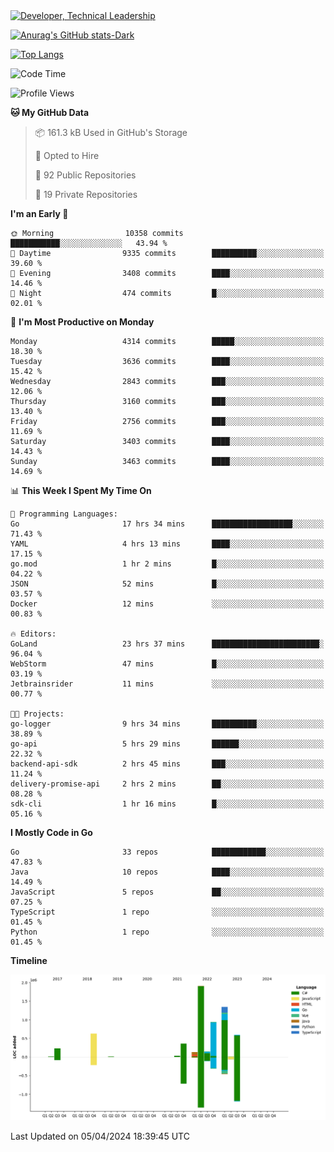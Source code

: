 <div>
  <a href="https://www.linkedin.com/in/arielpineiro/" target="_blank" rel="nofollow noopener noreferrer">
    <img src="https://img.shields.io/badge/-LinkedIn-%230077B5?style=for-the-badge&logo=linkedin&logoColor=white" alt="Developer, Technical Leadership" title="Ariel Piñeiro">
  </a>
</div>

[![Anurag's GitHub stats-Dark](https://github-readme-stats.vercel.app/api?username=arielsrv&show_icons=true&theme=dark#gh-dark-mode-only)](https://github.com/anuraghazra/github-readme-stats#gh-dark-mode-only)

[![Top Langs](https://github-readme-stats.vercel.app/api/top-langs/?username=arielsrv&layout=compact&langs_count=10&theme=dark#gh-dark-mode-only)](https://github.com/anuraghazra/github-readme-stats&theme=dark#gh-dark-mode-only)

<!--START_SECTION:waka-->
![Code Time](http://img.shields.io/badge/Code%20Time-749%20hrs%2037%20mins-blue)

![Profile Views](http://img.shields.io/badge/Profile%20Views-0-blue)

**🐱 My GitHub Data** 

> 📦 161.3 kB Used in GitHub's Storage 
 > 
> 💼 Opted to Hire
 > 
> 📜 92 Public Repositories 
 > 
> 🔑 19 Private Repositories 
 > 
**I'm an Early 🐤** 

```text
🌞 Morning                10358 commits       ███████████░░░░░░░░░░░░░░   43.94 % 
🌆 Daytime                9335 commits        ██████████░░░░░░░░░░░░░░░   39.60 % 
🌃 Evening                3408 commits        ████░░░░░░░░░░░░░░░░░░░░░   14.46 % 
🌙 Night                  474 commits         █░░░░░░░░░░░░░░░░░░░░░░░░   02.01 % 
```
📅 **I'm Most Productive on Monday** 

```text
Monday                   4314 commits        █████░░░░░░░░░░░░░░░░░░░░   18.30 % 
Tuesday                  3636 commits        ████░░░░░░░░░░░░░░░░░░░░░   15.42 % 
Wednesday                2843 commits        ███░░░░░░░░░░░░░░░░░░░░░░   12.06 % 
Thursday                 3160 commits        ███░░░░░░░░░░░░░░░░░░░░░░   13.40 % 
Friday                   2756 commits        ███░░░░░░░░░░░░░░░░░░░░░░   11.69 % 
Saturday                 3403 commits        ████░░░░░░░░░░░░░░░░░░░░░   14.43 % 
Sunday                   3463 commits        ████░░░░░░░░░░░░░░░░░░░░░   14.69 % 
```


📊 **This Week I Spent My Time On** 

```text
💬 Programming Languages: 
Go                       17 hrs 34 mins      ██████████████████░░░░░░░   71.43 % 
YAML                     4 hrs 13 mins       ████░░░░░░░░░░░░░░░░░░░░░   17.15 % 
go.mod                   1 hr 2 mins         █░░░░░░░░░░░░░░░░░░░░░░░░   04.22 % 
JSON                     52 mins             █░░░░░░░░░░░░░░░░░░░░░░░░   03.57 % 
Docker                   12 mins             ░░░░░░░░░░░░░░░░░░░░░░░░░   00.83 % 

🔥 Editors: 
GoLand                   23 hrs 37 mins      ████████████████████████░   96.04 % 
WebStorm                 47 mins             █░░░░░░░░░░░░░░░░░░░░░░░░   03.19 % 
Jetbrainsrider           11 mins             ░░░░░░░░░░░░░░░░░░░░░░░░░   00.77 % 

🐱‍💻 Projects: 
go-logger                9 hrs 34 mins       ██████████░░░░░░░░░░░░░░░   38.89 % 
go-api                   5 hrs 29 mins       ██████░░░░░░░░░░░░░░░░░░░   22.32 % 
backend-api-sdk          2 hrs 45 mins       ███░░░░░░░░░░░░░░░░░░░░░░   11.24 % 
delivery-promise-api     2 hrs 2 mins        ██░░░░░░░░░░░░░░░░░░░░░░░   08.28 % 
sdk-cli                  1 hr 16 mins        █░░░░░░░░░░░░░░░░░░░░░░░░   05.16 % 
```

**I Mostly Code in Go** 

```text
Go                       33 repos            ████████████░░░░░░░░░░░░░   47.83 % 
Java                     10 repos            ████░░░░░░░░░░░░░░░░░░░░░   14.49 % 
JavaScript               5 repos             ██░░░░░░░░░░░░░░░░░░░░░░░   07.25 % 
TypeScript               1 repo              ░░░░░░░░░░░░░░░░░░░░░░░░░   01.45 % 
Python                   1 repo              ░░░░░░░░░░░░░░░░░░░░░░░░░   01.45 % 
```



**Timeline**

![Lines of Code chart](https://raw.githubusercontent.com/arielsrv/arielsrv/main/assets/bar_graph.png)


 Last Updated on 05/04/2024 18:39:45 UTC
<!--END_SECTION:waka-->
